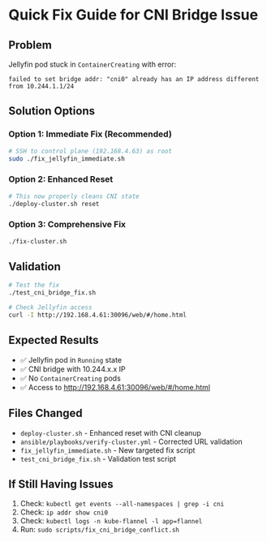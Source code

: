 # Quick Fix Guide for CNI Bridge Issue

## Problem
Jellyfin pod stuck in `ContainerCreating` with error:
```
failed to set bridge addr: "cni0" already has an IP address different from 10.244.1.1/24
```

## Solution Options

### Option 1: Immediate Fix (Recommended)
```bash
# SSH to control plane (192.168.4.63) as root
sudo ./fix_jellyfin_immediate.sh
```

### Option 2: Enhanced Reset  
```bash
# This now properly cleans CNI state
./deploy-cluster.sh reset
```

### Option 3: Comprehensive Fix
```bash
./fix-cluster.sh
```

## Validation
```bash
# Test the fix
./test_cni_bridge_fix.sh

# Check Jellyfin access
curl -I http://192.168.4.61:30096/web/#/home.html
```

## Expected Results
- ✅ Jellyfin pod in `Running` state
- ✅ CNI bridge with 10.244.x.x IP
- ✅ No `ContainerCreating` pods
- ✅ Access to http://192.168.4.61:30096/web/#/home.html

## Files Changed
- `deploy-cluster.sh` - Enhanced reset with CNI cleanup
- `ansible/playbooks/verify-cluster.yml` - Corrected URL validation
- `fix_jellyfin_immediate.sh` - New targeted fix script
- `test_cni_bridge_fix.sh` - Validation test script

## If Still Having Issues
1. Check: `kubectl get events --all-namespaces | grep -i cni`
2. Check: `ip addr show cni0`  
3. Check: `kubectl logs -n kube-flannel -l app=flannel`
4. Run: `sudo scripts/fix_cni_bridge_conflict.sh`